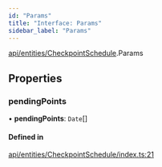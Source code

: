```yaml
---
id: "Params"
title: "Interface: Params"
sidebar_label: "Params"
---
```


[api/entities/CheckpointSchedule](../../../../../modules/API/Entities/CheckpointSchedule/CheckpointSchedule.md).Params

## Properties

### pendingPoints

• **pendingPoints**: `Date`[]

#### Defined in

[api/entities/CheckpointSchedule/index.ts:21](https://github.com/PolymeshAssociation/polymesh-sdk/blob/978e4ded6/src/api/entities/CheckpointSchedule/index.ts#L21)
